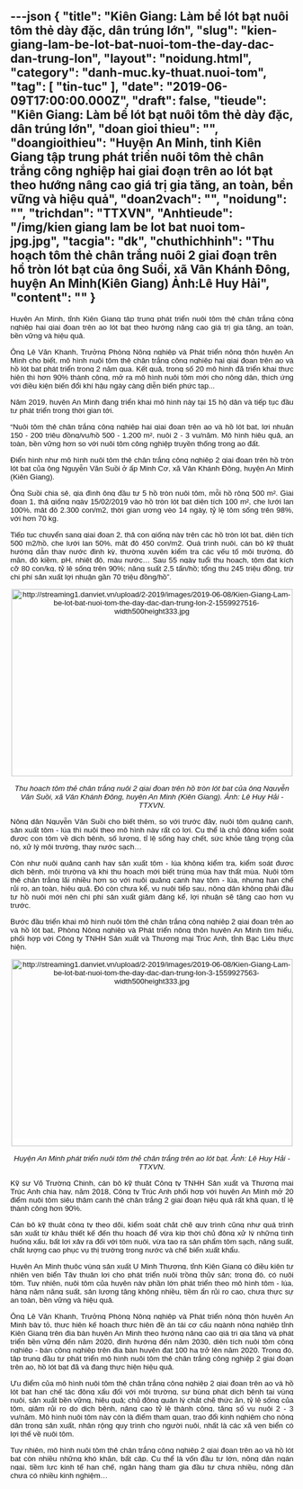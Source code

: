 ---json
{
    "title": "Kiên Giang: Làm bể lót bạt nuôi tôm thẻ dày đặc, dân trúng lớn",
    "slug": "kien-giang-lam-be-lot-bat-nuoi-tom-the-day-dac-dan-trung-lon",
    "layout": "noidung.html",
    "category": "danh-muc.ky-thuat.nuoi-tom",
    "tag": [
        "tin-tuc"
    ],
    "date": "2019-06-09T17:00:00.000Z",
    "draft": false,
    "tieude": "Kiên Giang: Làm bể lót bạt nuôi tôm thẻ dày đặc, dân trúng lớn",
    "doan gioi thieu": "",
    "doangioithieu": "Huyện An Minh, tỉnh Kiên Giang tập trung phát triển nuôi tôm thẻ chân trắng công nghiệp hai giai đoạn trên ao lót bạt theo hướng nâng cao giá trị gia tăng, an toàn, bền vững và hiệu quả",
    "doan2vach": "",
    "noidung": "",
    "trichdan": "TTXVN",
    "Anhtieude": "/img/kien giang lam be lot bat nuoi tom-jpg.jpg",
    "tacgia": "dk",
    "chuthichhinh": "Thu hoạch tôm thẻ chân trắng nuôi 2 giai đoạn trên hồ tròn lót bạt của ông Suồi, xã Vân Khánh Đông, huyện An Minh(Kiên Giang) Ảnh:Lê Huy Hải",
    "__content__": ""
}
---
<p style="text-align:justify"><span style="background-color:white"><span style="font-size:10.0pt"><span style="font-family:&quot;Arial&quot;,sans-serif"><span style="color:#111111">Huyện An Minh, tỉnh Ki&ecirc;n Giang tập trung ph&aacute;t triển nu&ocirc;i t&ocirc;m thẻ ch&acirc;n trắng c&ocirc;ng nghiệp hai giai đoạn tr&ecirc;n ao l&oacute;t bạt theo hướng n&acirc;ng cao gi&aacute; trị gia tăng, an to&agrave;n, bền vững v&agrave; hiệu quả.</span></span></span></span></p>

<p style="text-align:justify"><span style="background-color:white"><span style="font-size:10.0pt"><span style="font-family:&quot;Arial&quot;,sans-serif"><span style="color:#111111">&Ocirc;ng L&ecirc; Văn Khanh, Trưởng Ph&ograve;ng N&ocirc;ng nghiệp v&agrave; Ph&aacute;t triển n&ocirc;ng th&ocirc;n huyện An Minh cho biết, m&ocirc; h&igrave;nh nu&ocirc;i t&ocirc;m thẻ ch&acirc;n trắng c&ocirc;ng nghiệp hai giai đoạn tr&ecirc;n ao v&agrave; hồ l&oacute;t bạt ph&aacute;t triển trong 2 năm qua. Kết quả, trong số 20 m&ocirc; h&igrave;nh đ&atilde; triển khai thực hiện th&igrave; hơn 90% th&agrave;nh c&ocirc;ng, mở ra m&ocirc; h&igrave;nh nu&ocirc;i t&ocirc;m mới cho n&ocirc;ng d&acirc;n, th&iacute;ch ứng với điều kiện biến đổi kh&iacute; hậu ng&agrave;y c&agrave;ng diễn biến phức tạp...</span></span></span></span></p>

<p style="text-align:justify"><span style="background-color:white"><span style="font-size:10.0pt"><span style="font-family:&quot;Arial&quot;,sans-serif"><span style="color:#111111">Năm 2019, huyện An Minh đang triển khai m&ocirc; h&igrave;nh n&agrave;y tại 15 hộ d&acirc;n v&agrave; tiếp tục đầu tư ph&aacute;t triển trong thời gian tới.</span></span></span></span></p>

<p style="text-align:justify"><span style="background-color:white"><span style="font-size:10.0pt"><span style="font-family:&quot;Arial&quot;,sans-serif"><span style="color:#111111">&ldquo;Nu&ocirc;i t&ocirc;m thẻ ch&acirc;n trắng c&ocirc;ng nghiệp hai giai đoạn tr&ecirc;n ao v&agrave; hồ l&oacute;t bạt, lợi nhuận 150 - 200 triệu đồng/vụ/hồ 500 - 1.200 m&sup2;, nu&ocirc;i 2 - 3 vụ/năm. M&ocirc; h&igrave;nh hiệu quả, an to&agrave;n, bền vững hơn so với nu&ocirc;i t&ocirc;m c&ocirc;ng nghiệp truyền thống trong ao đất.</span></span></span></span></p>

<p style="text-align:justify"><span style="background-color:white"><span style="font-size:10.0pt"><span style="font-family:&quot;Arial&quot;,sans-serif"><span style="color:#111111">Điển h&igrave;nh như m&ocirc; h&igrave;nh nu&ocirc;i t&ocirc;m thẻ ch&acirc;n trắng c&ocirc;ng nghiệp 2 giai đoạn tr&ecirc;n hồ tr&ograve;n l&oacute;t bạt của &ocirc;ng Nguyễn Văn Suồi ở ấp Minh Cơ, x&atilde; V&acirc;n Kh&aacute;nh Đ&ocirc;ng, huyện An Minh (Ki&ecirc;n Giang).</span></span></span></span></p>

<p style="text-align:justify"><span style="background-color:white"><span style="font-size:10.0pt"><span style="font-family:&quot;Arial&quot;,sans-serif"><span style="color:#111111">&Ocirc;ng Suồi chia sẻ, gia đ&igrave;nh &ocirc;ng đầu tư 5 hồ tr&ograve;n nu&ocirc;i t&ocirc;m, mỗi hồ rộng 500 m&sup2;. Giai đoạn 1, thả giống ng&agrave;y 15/02/2019 v&agrave;o hồ tr&ograve;n l&oacute;t bạt diện t&iacute;ch 100 m&sup2;, che lưới lan 100%, mật độ 2.300 con/m2, thời gian ương v&egrave;o 14 ng&agrave;y, tỷ lệ t&ocirc;m sống tr&ecirc;n 98%, với hơn 70 kg.</span></span></span></span></p>

<p style="text-align:justify"><span style="background-color:white"><span style="font-size:10.0pt"><span style="font-family:&quot;Arial&quot;,sans-serif"><span style="color:#111111">Tiếp tục chuyển sang giai đoạn 2, thả con giống n&agrave;y tr&ecirc;n c&aacute;c hồ tr&ograve;n l&oacute;t bạt, diện t&iacute;ch 500 m2/hồ, che lưới lan 50%, mật độ 450 con/m2. Qu&aacute; tr&igrave;nh nu&ocirc;i, c&aacute;n bộ kỹ thuật hướng dẫn thay nước định kỳ, thường xuy&ecirc;n kiểm tra c&aacute;c yếu tố m&ocirc;i trường, độ mặn, độ kiềm, pH, nhiệt độ, m&agrave;u nước&hellip; Sau 55 ng&agrave;y tuổi thu hoạch, t&ocirc;m đạt k&iacute;ch cỡ 80 con/kg, tỷ lệ sống tr&ecirc;n 90%; năng suất 2,5 tấn/hồ; tổng thu 245 triệu đồng, trừ chi ph&iacute; sản xuất lợi nhuận gần 70 triệu đồng/hồ&rdquo;.</span></span></span></span></p>

<p style="text-align:center"><span style="background-color:white"><span style="font-size:10.0pt"><span style="font-family:&quot;Arial&quot;,sans-serif"><span style="color:#111111"><img alt="http://streaming1.danviet.vn/upload/2-2019/images/2019-06-08/Kien-Giang-Lam-be-lot-bat-nuoi-tom-the-day-dac-dan-trung-lon-2-1559927516-width500height333.jpg" src="http://streaming1.danviet.vn/upload/2-2019/images/2019-06-08/Kien-Giang-Lam-be-lot-bat-nuoi-tom-the-day-dac-dan-trung-lon-2-1559927516-width500height333.jpg" style="height:333px; width:500px" /></span></span></span></span></p>

<p style="text-align:center"><span style="background-color:white"><em><span style="font-size:10.0pt"><span style="font-family:&quot;Arial&quot;,sans-serif"><span style="color:#111111">Thu hoạch t&ocirc;m thẻ ch&acirc;n trắng nu&ocirc;i 2 giai đoạn tr&ecirc;n hồ tr&ograve;n l&oacute;t bạt của &ocirc;ng Nguyễn Văn Suồi, x&atilde; V&acirc;n Kh&aacute;nh Đ&ocirc;ng, huyện An Minh (Ki&ecirc;n Giang). Ảnh: L&ecirc; Huy Hải - TTXVN. </span></span></span></em></span></p>

<p style="text-align:justify"><span style="background-color:white"><span style="font-size:10.0pt"><span style="font-family:&quot;Arial&quot;,sans-serif"><span style="color:#111111">N&ocirc;ng d&acirc;n Nguyễn Văn Suồi cho biết th&ecirc;m, so với trước đ&acirc;y, nu&ocirc;i t&ocirc;m quảng canh, sản xuất t&ocirc;m - l&uacute;a th&igrave; nu&ocirc;i theo m&ocirc; h&igrave;nh n&agrave;y rất c&oacute; lợi. Cụ thể l&agrave; chủ động kiểm so&aacute;t được con t&ocirc;m về dịch bệnh, số lượng, tỉ lệ sống hay chết, sức khỏe tăng trọng của n&oacute;, xử l&yacute; m&ocirc;i trường, thay nước sạch&hellip;</span></span></span></span></p>

<p style="text-align:justify"><span style="background-color:white"><span style="font-size:10.0pt"><span style="font-family:&quot;Arial&quot;,sans-serif"><span style="color:#111111">C&ograve;n như nu&ocirc;i quảng canh hay sản xuất t&ocirc;m - l&uacute;a kh&ocirc;ng kiểm tra, kiểm so&aacute;t được dịch bệnh, m&ocirc;i trường v&agrave; khi thu hoạch mới biết tr&uacute;ng m&ugrave;a hay thất m&ugrave;a. Nu&ocirc;i t&ocirc;m thẻ ch&acirc;n trắng l&atilde;i nhiều hơn so với nu&ocirc;i quảng canh hay t&ocirc;m - l&uacute;a, nhưng hạn chế rủi ro, an to&agrave;n, hiệu quả. Đ&oacute; c&ograve;n chưa kể, vụ nu&ocirc;i tiếp sau, n&ocirc;ng d&acirc;n kh&ocirc;ng phải đầu tư hồ nu&ocirc;i mới n&ecirc;n chi ph&iacute; sản xuất giảm đ&aacute;ng kể, lợi nhuận sẽ tăng cao hơn vụ trước.</span></span></span></span></p>

<p style="text-align:justify"><span style="background-color:white"><span style="font-size:10.0pt"><span style="font-family:&quot;Arial&quot;,sans-serif"><span style="color:#111111">Bước đầu triển khai m&ocirc; h&igrave;nh nu&ocirc;i t&ocirc;m thẻ ch&acirc;n trắng c&ocirc;ng nghiệp 2 giai đoạn tr&ecirc;n ao v&agrave; hồ l&oacute;t bạt, Ph&ograve;ng N&ocirc;ng nghiệp v&agrave; Ph&aacute;t triển n&ocirc;ng th&ocirc;n huyện An Minh t&igrave;m hiểu, phối hợp với C&ocirc;ng ty TNHH Sản xuất v&agrave; Thương mại Tr&uacute;c Anh, tỉnh Bạc Li&ecirc;u thực hiện.</span></span></span></span></p>

<p style="text-align:center"><span style="background-color:white"><span style="font-size:10.0pt"><span style="font-family:&quot;Arial&quot;,sans-serif"><span style="color:#111111"><img alt="http://streaming1.danviet.vn/upload/2-2019/images/2019-06-08/Kien-Giang-Lam-be-lot-bat-nuoi-tom-the-day-dac-dan-trung-lon-3-1559927563-width500height333.jpg" src="http://streaming1.danviet.vn/upload/2-2019/images/2019-06-08/Kien-Giang-Lam-be-lot-bat-nuoi-tom-the-day-dac-dan-trung-lon-3-1559927563-width500height333.jpg" style="height:333px; width:500px" /></span></span></span></span></p>

<p style="text-align:center"><span style="background-color:white"><em><span style="font-size:10.0pt"><span style="font-family:&quot;Arial&quot;,sans-serif"><span style="color:#111111">Huyện An Minh ph&aacute;t triển nu&ocirc;i t&ocirc;m thẻ ch&acirc;n trắng tr&ecirc;n ao l&oacute;t bạt. Ảnh: L&ecirc; Huy Hải - TTXVN. </span></span></span></em></span></p>

<p style="text-align:justify"><span style="background-color:white"><span style="font-size:10.0pt"><span style="font-family:&quot;Arial&quot;,sans-serif"><span style="color:#111111">Kỹ sư V&otilde; Trường Chinh, c&aacute;n bộ kỹ thuật C&ocirc;ng ty TNHH Sản xuất v&agrave; Thương mại Tr&uacute;c Anh chia hay, năm 2018, C&ocirc;ng ty Tr&uacute;c Anh phối hợp với huyện An Minh mở 20 điểm nu&ocirc;i t&ocirc;m si&ecirc;u th&acirc;m canh thẻ ch&acirc;n trắng 2 giai đoạn hiệu quả rất khả quan, tỉ lệ th&agrave;nh c&ocirc;ng hơn 90%.</span></span></span></span></p>

<p style="text-align:justify"><span style="background-color:white"><span style="font-size:10.0pt"><span style="font-family:&quot;Arial&quot;,sans-serif"><span style="color:#111111">C&aacute;n bộ kỹ thuật c&ocirc;ng ty theo d&otilde;i, kiểm so&aacute;t chặt chẽ quy tr&igrave;nh cũng như qu&aacute; tr&igrave;nh sản xuất từ kh&acirc;u thiết kế đến thu hoạch để vừa kịp thời chủ động xử l&yacute; những t&igrave;nh huống xấu, bất lợi xảy ra đối với t&ocirc;m nu&ocirc;i, vừa tạo ra sản phẩm t&ocirc;m sạch, năng suất, chất lượng cao phục vụ thị trường trong nước v&agrave; chế biến xuất khẩu.</span></span></span></span></p>

<p style="text-align:justify"><span style="background-color:white"><span style="font-size:10.0pt"><span style="font-family:&quot;Arial&quot;,sans-serif"><span style="color:#111111">Huyện An Minh thuộc v&ugrave;ng sản xuất U Minh Thượng, tỉnh Ki&ecirc;n Giang c&oacute; điều kiện tự nhi&ecirc;n ven biển T&acirc;y thuận lợi cho ph&aacute;t triển nu&ocirc;i trồng thủy sản; trong đ&oacute;, c&oacute; nu&ocirc;i t&ocirc;m. Tuy nhi&ecirc;n, nu&ocirc;i t&ocirc;m của huyện n&agrave;y phần lớn ph&aacute;t triển theo m&ocirc; h&igrave;nh t&ocirc;m - l&uacute;a, h&agrave;ng năm năng suất, sản lượng tăng kh&ocirc;ng nhiều, tiềm ẩn rủi ro cao, chưa thực sự an to&agrave;n, bền vững v&agrave; hiệu quả.</span></span></span></span></p>

<p style="text-align:justify"><span style="background-color:white"><span style="font-size:10.0pt"><span style="font-family:&quot;Arial&quot;,sans-serif"><span style="color:#111111">&Ocirc;ng L&ecirc; Văn Khanh, Trưởng Ph&ograve;ng N&ocirc;ng nghiệp v&agrave; Ph&aacute;t triển n&ocirc;ng th&ocirc;n huyện An Minh b&agrave;y tỏ, thực hiện kế hoạch thực hiện đề &aacute;n t&aacute;i cơ cấu ng&agrave;nh n&ocirc;ng nghiệp tỉnh Ki&ecirc;n Giang tr&ecirc;n địa b&agrave;n huyện An Minh theo hướng n&acirc;ng cao gi&aacute; trị gia tăng v&agrave; ph&aacute;t triển bền vững đến năm 2020, định hướng đến năm 2030, diện t&iacute;ch nu&ocirc;i t&ocirc;m c&ocirc;ng nghiệp - b&aacute;n c&ocirc;ng nghiệp tr&ecirc;n địa b&agrave;n huyện đạt 100 ha trở l&ecirc;n năm 2020. Trong đ&oacute;, tập trung đầu tư ph&aacute;t triển m&ocirc; h&igrave;nh nu&ocirc;i t&ocirc;m thẻ ch&acirc;n trắng c&ocirc;ng nghiệp 2 giai đoạn tr&ecirc;n ao, hồ l&oacute;t bạt đ&atilde; v&agrave; đang thực hiện hiệu quả.</span></span></span></span></p>

<p style="text-align:justify"><span style="background-color:white"><span style="font-size:10.0pt"><span style="font-family:&quot;Arial&quot;,sans-serif"><span style="color:#111111">Ưu điểm của m&ocirc; h&igrave;nh nu&ocirc;i t&ocirc;m thẻ ch&acirc;n trắng c&ocirc;ng nghiệp 2 giai đoạn tr&ecirc;n ao v&agrave; hồ l&oacute;t bạt hạn chế t&aacute;c động xấu đối với m&ocirc;i trường, sự b&ugrave;ng ph&aacute;t dịch bệnh tại v&ugrave;ng nu&ocirc;i, sản xuất bền vững, hiệu quả; chủ động quản l&yacute; chặt chẽ thức ăn, tỷ lệ sống của t&ocirc;m, giảm rủi ro do dịch bệnh, n&acirc;ng cao tỷ lệ th&agrave;nh c&ocirc;ng, tăng số vụ nu&ocirc;i 2 - 3 vụ/năm. M&ocirc; h&igrave;nh nu&ocirc;i t&ocirc;m n&agrave;y c&ograve;n l&agrave; điểm tham quan, trao đổi kinh nghiệm cho n&ocirc;ng d&acirc;n trong sản xuất, nh&acirc;n rộng quy tr&igrave;nh cho người nu&ocirc;i, nhất l&agrave; c&aacute;c x&atilde; ven biển c&oacute; lợi thế về nu&ocirc;i t&ocirc;m.</span></span></span></span></p>

<p style="text-align:justify"><span style="background-color:white"><span style="font-size:10.0pt"><span style="font-family:&quot;Arial&quot;,sans-serif"><span style="color:#111111">Tuy nhi&ecirc;n, m&ocirc; h&igrave;nh nu&ocirc;i t&ocirc;m thẻ ch&acirc;n trắng c&ocirc;ng nghiệp 2 giai đoạn tr&ecirc;n ao v&agrave; hồ l&oacute;t bạt c&ograve;n nhiều những kh&oacute; khăn, bất cập. Cụ thể l&agrave; vốn đầu tư lớn, n&ocirc;ng d&acirc;n ng&aacute;n ngại, tiềm lực kinh tế hạn chế, ng&acirc;n h&agrave;ng tham gia đầu tư chưa nhiều, n&ocirc;ng d&acirc;n chưa c&oacute; nhiều kinh nghiệm&hellip;</span></span></span></span></p>
